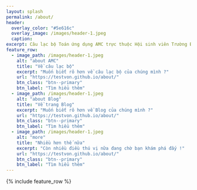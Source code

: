 ```yaml
---
layout: splash
permalink: /about/
header:
  overlay_color: "#5e616c"
  overlay_image: /images/header-1.jpeg
  caption:
excerpt: Câu lạc bộ Toán ứng dụng AMC trực thuộc Hội sinh viên Trường Đại học Công nghệ, Đại học Quốc gia Hà Nội. <br><br><br>
feature_row:
  - image_path: /images/header-1.jpeg
    alt: "about AMC"
    title: "Về câu lạc bộ"
    excerpt: "Muốn biết rõ hơn về câu lạc bộ của chúng mình ?"
    url: "https://testvon.github.io/about/"
    btn_class: "btn--primary"
    btn_label: "Tìm hiểu thêm"
  - image_path: /images/header-1.jpeg
    alt: "about Blog"
    title: "Về trang Blog"
    excerpt: "Muốn biết rõ hơn về Blog của chúng mình ?"
    url: "https://testvon.github.io/about/"
    btn_class: "btn--primary"
    btn_label: "Tìm hiểu thêm"
  - image_path: /images/header-1.jpeg
    alt: "more"
    title: "Nhiều hơn thế nữa"
    excerpt: "Còn nhiều điều thú vị nữa đang chờ bạn khám phá đấy !"
    url: "https://testvon.github.io/about/"
    btn_class: "btn--primary"
    btn_label: "Tìm hiểu thêm"
---
```


{% include feature_row %}
